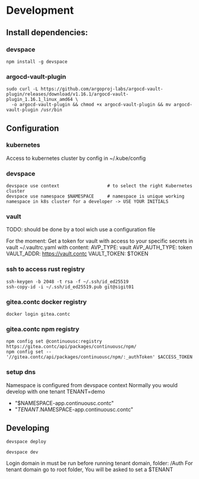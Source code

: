 # Development

## Install dependencies:

### devspace

```
npm install -g devspace

```

### argocd-vault-plugin

```
sudo curl -L https://github.com/argoproj-labs/argocd-vault-plugin/releases/download/v1.16.1/argocd-vault-plugin_1.16.1_linux_amd64 \
  -o argocd-vault-plugin && chmod +x argocd-vault-plugin && mv argocd-vault-plugin /usr/bin
```

## Configuration

### kubernetes

Access to kubernetes cluster by config in ~/.kube/config

### devspace

```
devspace use context                  # to select the right Kubernetes cluster
devspace use namespace $NAMESPACE     # namespace is unique working namespace in k8s cluster for a developer -> USE YOUR INITIALS
```

### vault

TODO:
should be done by a tool wich use a configuration file

For the moment:
Get a token for vault with access to your specific secrets in vault
~/.vaultrc.yaml with content:
AVP_TYPE: vault
AVP_AUTH_TYPE: token
VAULT_ADDR: https://vault.contc
VAULT_TOKEN: $TOKEN

### ssh to access rust registry

```
ssh-keygen -b 2048 -t rsa -f ~/.ssh/id_ed25519
ssh-copy-id -i ~/.ssh/id_ed25519.pub git@sigit01

```

### gitea.contc docker registry

```
docker login gitea.contc

```

### gitea.contc npm registry

```
npm config set @continuousc:registry https://gitea.contc/api/packages/continuousc/npm/
npm config set -- '//gitea.contc/api/packages/continuousc/npm/:_authToken' $ACCESS_TOKEN
```

### setup dns

Namespace is configured from devspace context
Normally you would develop with one tenant TENANT=demo

- "$NAMESPACE-app.continuousc.contc"
- "$TENANT.$NAMESPACE-app.continuousc.contc"

## Developing

```
devspace deploy
```

```
devspace dev
```

Login domain in must be run before running tenant domain, folder: /Auth
For tenant domain go to root folder, You will be asked to set a $TENANT
